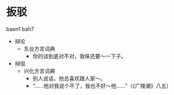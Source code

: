 



# 扳驳
baen1 bah7
+ 辩论
  * 东台方言词典
    - 你的话到底对不对，我俫还要～一下子。
+ 辩驳
  * 兴化方言词典
    - 别人说话，他总喜欢跟人家～。
    - “……他对我说个不了，我也不好～他……”（《广陵潮》八五）

